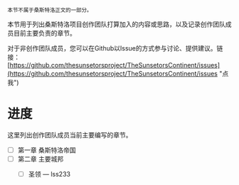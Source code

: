 ```
本节不属于桑斯特洛正文的一部分。
```

本节用于列出桑斯特洛项目创作团队打算加入的内容或思路，以及记录创作团队成员目前主要负责的章节。

对于非创作团队成员，您可以在Github以Issue的方式参与讨论、提供建议。链接：[https://github.com/thesunsetorsproject/TheSunsetorsContinent/issues](https://github.com/thesunsetorsproject/TheSunsetorsContinent/issues "点我")

# 进度
这里列出创作团队成员当前主要编写的章节。

* [ ] 第一章 桑斯特洛帝国
* [ ] 第二章 主要城邦
  * [ ] 圣领 — lss233


